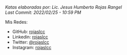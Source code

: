 <em>Katas elaboradas por: Lic. Jesus Humberto Rojas Rangel
<br/> Last Commit: 2022/02/25 - 10:59 PM</em>

Mis Redes:
* GitHub: [rojaslcc](https://www.github.com/rojaslcc/)
* Linkedin: [rojaslcc](https://www.linkedin.com/in/rojaslcc/)
* Twitter: [@rojaslcc](https://www.twitter.com/rojaslcc/)
* Instagram: [rojaslcc](https://www.instagram.com/rojaslcc/)